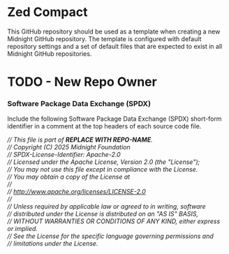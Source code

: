 # Zed Compact

This GitHub repository should be used as a template when creating a new Midnight GitHub repository.
The template is configured with default repository settings and a set of default files that are expected to exist in all Midnight GitHub repositories.

# TODO - New Repo Owner

### Software Package Data Exchange (SPDX)

Include the following Software Package Data Exchange (SPDX) short-form identifier in a comment at the top headers of each source code file.

<I>// This file is part of <B>REPLACE WITH REPO-NAME</B>.<BR>
// Copyright (C) 2025 Midnight Foundation<BR>
// SPDX-License-Identifier: Apache-2.0<BR>
// Licensed under the Apache License, Version 2.0 (the "License");<BR>
// You may not use this file except in compliance with the License.<BR>
// You may obtain a copy of the License at<BR>
//<BR>
// http://www.apache.org/licenses/LICENSE-2.0<BR>
//<BR>
// Unless required by applicable law or agreed to in writing, software<BR>
// distributed under the License is distributed on an "AS IS" BASIS,<BR>
// WITHOUT WARRANTIES OR CONDITIONS OF ANY KIND, either express or implied.<BR>
// See the License for the specific language governing permissions and<BR>
// limitations under the License.</I>
